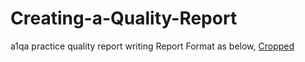 # Creating-a-Quality-Report
a1qa practice quality report writing
Report Format as below,
[Cropped](https://user-images.githubusercontent.com/64194233/216009820-6202d52f-cf17-4a79-a9dd-4ec62d97a09a.png)
